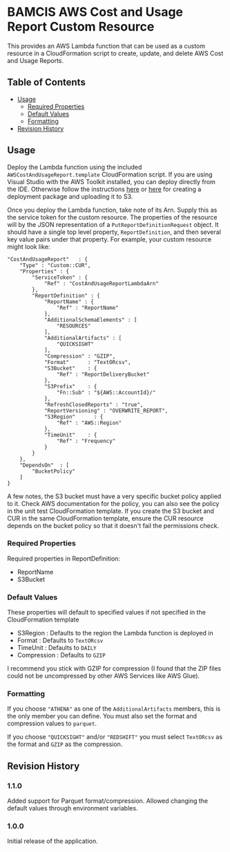 # BAMCIS AWS Cost and Usage Report Custom Resource

This provides an AWS Lambda function that can be used as a custom resource in a 
CloudFormation script to create, update, and delete AWS Cost and Usage Reports.

## Table of Contents
- [Usage](#usage)
  * [Required Properties](#required-properties)
  * [Default Values](#default-values)
  * [Formatting](#formatting)
- [Revision History](#revision-history)

## Usage

Deploy the Lambda function using the included `AWSCostAndUsageReport.template` CloudFormation script. If you are using Visual Studio with the AWS Toolkit installed, you can deploy directly from the IDE. Otherwise follow the instructions [here](#https://docs.aws.amazon.com/lambda/latest/dg/lambda-dotnet-how-to-create-deployment-package.html) or [here](#https://docs.aws.amazon.com/toolkit-for-visual-studio/latest/user-guide/lambda-cli-publish.html) for creating a deployment package and uploading it to S3.

Once you deploy the Lambda function, take note of its Arn. Supply this as the service token for the custom resource. The properties of the resource will by the JSON representation of a `PutReportDefinitionRequest` object. It should have a single top level property, `ReportDefinition`, and then several key value pairs under that property. For example, your custom resource might look like:

    "CostAndUsageReport"   : {
        "Type" : "Custom::CUR",
        "Properties" : {
            "ServiceToken" : {
                "Ref" : "CostAndUsageReportLambdaArn"
            },
            "ReportDefinition" : {
                "ReportName" : {
                    "Ref" : "ReportName"
                },
                "AdditionalSchemaElements" : [
                    "RESOURCES"
                ],
                "AdditionalArtifacts" : [
                    "QUICKSIGHT"
                ],
                "Compression" : "GZIP",
                "Format"      : "TextORcsv",
                "S3Bucket"    : {
                    "Ref" : "ReportDeliveryBucket"
                },
                "S3Prefix"    : {
                    "Fn::Sub" : "${AWS::AccountId}/"
                },
                "RefreshClosedReports" : "true",
                "ReportVersioning" : "OVERWRITE_REPORT",
                "S3Region"      : {
                    "Ref" : "AWS::Region"
                },
                "TimeUnit"    : {
                    "Ref" : "Frequency"
                }
            }
        },
        "DependsOn"  : [
            "BucketPolicy"
        ]
    }

A few notes, the S3 bucket must have a very specific bucket policy applied to it. Check AWS documentation for the policy, you can also see the policy in the unit test CloudFormation template. If you create the S3 bucket and CUR in the same CloudFormation template, ensure the CUR resource depends on the bucket policy so that it doesn't fail the permissions check.

### Required Properties

Required properties in ReportDefinition:
- ReportName
- S3Bucket

### Default Values

These properties will default to specified values if not specified in the CloudFormation template
- S3Region : Defaults to the region the Lambda function is deployed in
- Format : Defaults to `TextORcsv`
- TimeUnit : Defaults to `DAILY`
- Compression : Defaults to `GZIP`

I recommend you stick with GZIP for compression (I found that the ZIP files could not be uncompressed by other AWS Services like AWS Glue). 

### Formatting
If you choose `"ATHENA"` as one of the `AdditionalArtifacts` members, this is the only member you can define. You must also set the format and compression values to `parquet`. 

If you choose `"QUICKSIGHT"` and/or `"REDSHIFT"` you must select `TextORcsv` as the format and `GZIP` as the compression.

## Revision History

### 1.1.0
Added support for Parquet format/compression. Allowed changing the default values through environment variables.

### 1.0.0
Initial release of the application.